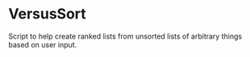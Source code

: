 # VersusSort
Script to help create ranked lists from unsorted lists of arbitrary things based on user input.
